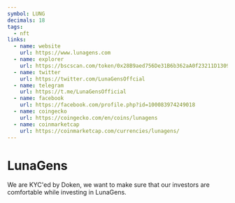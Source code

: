 ```yaml
---
symbol: LUNG
decimals: 18
tags:
  - nft
links:
  - name: website
    url: https://www.lunagens.com
  - name: explorer
    url: https://bscscan.com/token/0x28B9aed756De31B6b362aA0f23211D13093EBb79
  - name: twitter
    url: https://twitter.com/LunaGensOffcial
  - name: telegram
    url: https://t.me/LunaGensOfficial
  - name: facebook
    url: https://facebook.com/profile.php?id=100083974249018
  - name: coingecko
    url: https://coingecko.com/en/coins/lunagens
  - name: coinmarketcap
    url: https://coinmarketcap.com/currencies/lunagens/
---
```


# LunaGens

We are KYC'ed by Doken, we want to make sure that our investors are comfortable while investing in LunaGens.
